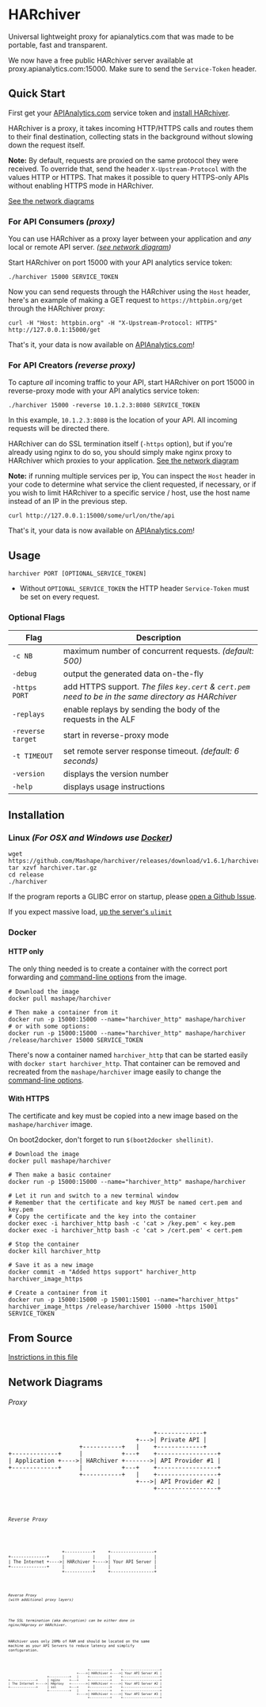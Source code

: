 # HARchiver

Universal lightweight proxy for apianalytics.com that was made to be portable, fast and transparent.

We now have a free public HARchiver server available at proxy.apianalytics.com:15000. Make sure to send the `Service-Token` header.

## Quick Start

First get your [APIAnalytics.com](http://www.apianalytics.com) service token and [install HARchiver](#installation).

HARchiver is a proxy, it takes incoming HTTP/HTTPS calls and routes them to their final destination, collecting stats in the background without slowing down the request itself.

**Note:** By default, requests are proxied on the same protocol they were received. To override that, send the header `X-Upstream-Protocol` with the values HTTP or HTTPS. That makes it possible to query HTTPS-only APIs without enabling HTTPS mode in HARchiver.

[See the network diagrams](#network-diagrams)

### For API Consumers *(proxy)*

You can use HARchiver as a proxy layer between your application and *any* local or remote API server. *([see network diagram](#proxy))*

Start HARchiver on port 15000 with your API analytics service token:

```shell
./harchiver 15000 SERVICE_TOKEN
```

Now you can send requests through the HARchiver using the `Host` header, here's an example of making a GET request to `https://httpbin.org/get` through the HARchiver proxy:

```shell
curl -H "Host: httpbin.org" -H "X-Upstream-Protocol: HTTPS" http://127.0.0.1:15000/get
```

That's it, your data is now available on [APIAnalytics.com](http://www.apianalytics.com)!

### For API Creators *(reverse proxy)*

To capture *all* incoming traffic to your API, start HARchiver on port 15000 in reverse-proxy mode with your API analytics service token:

```shell
./harchiver 15000 -reverse 10.1.2.3:8080 SERVICE_TOKEN
```

In this example, `10.1.2.3:8080` is the location of your API. All incoming requests will be directed there.

HARchiver can do SSL termination itself (`-https` option), but if you're already using nginx to do so, you should simply make nginx proxy to HARchiver which proxies to your application. [See the network diagram](#reverse-proxy)

**Note:** if running multiple services per ip, You can inspect the `Host` header in your code to determine what service the client requested, if necessary, or if you wish to limit HARchiver to a specific service / host, use the host name instead of an IP in the previous step.

```shell
curl http://127.0.0.1:15000/some/url/on/the/api
```

That's it, your data is now available on [APIAnalytics.com](http://www.apianalytics.com)!

## Usage

```shell
harchiver PORT [OPTIONAL_SERVICE_TOKEN]
```

- Without `OPTIONAL_SERVICE_TOKEN` the HTTP header `Service-Token` must be set on every request.

### Optional Flags

| Flag              | Description                                                                                          |
| ----------------- | ---------------------------------------------------------------------------------------------------- |
| `-c NB`           | maximum number of concurrent requests. *(default: 500)*                                              |
| `-debug`          | output the generated data on-the-fly                                                                 |
| `-https PORT`     | add HTTPS support. *The files `key.cert` & `cert.pem` need to be in the same directory as HARchiver* |
| `-replays`        | enable replays by sending the body of the requests in the ALF                                        |
| `-reverse target` | start in reverse-proxy mode                                                                          |
| `-t TIMEOUT`      | set remote server response timeout. *(default: 6 seconds)*                                           |
| `-version`        | displays the version number                                                                          |
| `-help`           | displays usage instructions                                                                          |

## Installation

### Linux *(For OSX and Windows use [Docker](#docker))*

```shell
wget https://github.com/Mashape/harchiver/releases/download/v1.6.1/harchiver.tar.gz
tar xzvf harchiver.tar.gz
cd release
./harchiver
```

If the program reports a GLIBC error on startup, please [open a Github Issue](https://github.com/APIAnalytics/HARchiver/issues).

If you expect massive load, [up the server's `ulimit`](http://www.cyberciti.biz/faq/linux-increase-the-maximum-number-of-open-files/)


### Docker

#### HTTP only

The only thing needed is to create a container with the correct port forwarding and [command-line options](#usage) from the image.

```shell
# Download the image
docker pull mashape/harchiver

# Then make a container from it
docker run -p 15000:15000 --name="harchiver_http" mashape/harchiver
# or with some options:
docker run -p 15000:15000 --name="harchiver_http" mashape/harchiver /release/harchiver 15000 SERVICE_TOKEN
```

There's now a container named `harchiver_http` that can be started easily with `docker start harchiver_http`. That container can be removed and recreated from the `mashape/harchiver` image easily to change the [command-line options](#usage).

#### With HTTPS

The certificate and key must be copied into a new image based on the `mashape/harchiver` image.

On boot2docker, don't forget to run `$(boot2docker shellinit)`.

```shell
# Download the image
docker pull mashape/harchiver

# Then make a basic container
docker run -p 15000:15000 --name="harchiver_http" mashape/harchiver

# Let it run and switch to a new terminal window
# Remember that the certificate and key MUST be named cert.pem and key.pem
# Copy the certificate and the key into the container
docker exec -i harchiver_http bash -c 'cat > /key.pem' < key.pem
docker exec -i harchiver_http bash -c 'cat > /cert.pem' < cert.pem

# Stop the container
docker kill harchiver_http

# Save it as a new image
docker commit -m "Added https support" harchiver_http harchiver_image_https

# Create a container from it
docker run -p 15000:15000 -p 15001:15001 --name="harchiver_https" harchiver_image_https /release/harchiver 15000 -https 15001 SERVICE_TOKEN
```

## From Source

[Instrictions in this file](INSTALL)

## Network Diagrams

###### Proxy

<pre><code>
                                         +-------------+
                                    +--->| Private API |
                    +-----------+   |    +-------------+
+-------------+     |           +---+    +-----------------+
| Application +---->| HARchiver +------->| API Provider #1 |
+-------------+     |           +---+    +-----------------+
                    +-----------+   |    +-----------------+
                                    +--->| API Provider #2 |
                                         +-----------------+
<code></pre>

###### Reverse Proxy

<pre><code>
                     +-----------+     +-----------------+
+--------------+     |           |     |                 |
| The Internet +---->| HARchiver +---->| Your API Server |
+--------------+     |           |     |                 |
                     +-----------+     +-----------------+
<code></pre>

###### Reverse Proxy *(with additional proxy layers)*

*The SSL termination (aka decryption) can be either done in nginx/HAproxy or HARchiver.*

HARchiver uses only 20Mb of RAM and should be located on the same machine as your API Servers to reduce latency and simplify configuration.

<pre><code>
                                           +-----------+     +--------------------+
                                     +---->| HARchiver +---->| Your API Server #1 |
                     +-----------+   |     +-----------+     +--------------------+
+--------------+     | nginx     +---+     +-----------+     +--------------------+
| The Internet +---->| HAproxy   +-------->| HARchiver +---->| Your API Server #2 |
+--------------+     | ssl       +---+     +-----------+     +--------------------+
                     +-----------+   |     +-----------+     +--------------------+
                                     +---->| HARchiver +---->| Your API Server #3 |
                                           +-----------+     +--------------------+
<code></pre>
